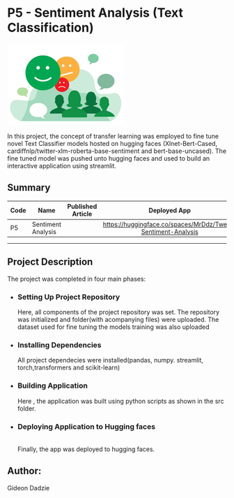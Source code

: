 # P5 - Sentiment Analysis (Text Classification)

![Sample Image](images.png)<br>

In this project, the concept of transfer learning was employed to fine tune novel Text Classifier models hosted on hugging faces (Xlnet-Bert-Cased, cardiffnlp/twitter-xlm-roberta-base-sentiment and bert-base-uncased). The fine tuned model was pushed unto hugging faces and used to build an interactive application using streamlit. 

## Summary
| Code      | Name        | Published Article |  Deployed App|
|-----------|-------------|:-------------:|:-------------:|
|P5     | Sentiment Analysis  |  [](/) |     https://huggingface.co/spaces/MrDdz/Tweet-Sentiment-Analysis [](/)          |
--------------------------------------------------

## Project Description
The project was completed in four main phases: 

* ### Setting Up Project Repository<br>
  Here, all components of the project repository was set. The repository was initialized and folder(with acompanying files) were uploaded. The dataset used for fine tuning the models training was also uploaded<br>

* ### Installing Dependencies <br>
   All project dependecies were installed(pandas, numpy. streamlit, torch,transformers and scikit-learn)

* ### Building Application<br>
  Here , the application was built using python scripts as shown in the src folder.

* ### Deploying Application to Hugging faces
  <br> Finally, the app was deployed to hugging faces.


## Author:
Gideon Dadzie